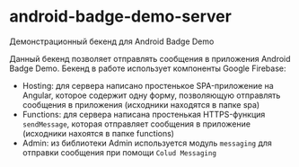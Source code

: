# android-badge-demo-server

Демонстрационный бекенд для Android Badge Demo

Данный бекенд позволяет отправлять сообщения в приложения Android Badge Demo. Бекенд в работе использует компоненты
Google Firebase:
- Hosting: для сервера написано простенькое SPA-приложение на Angular, которое содержит одну форму, позволяющую
отправлять сообщения в приложения (исходники находятся в папке spa)
- Functions: для сервера написана простенькая HTTPS-функция `sendMessage`, которая отправляет сообщения в приложение
(исходники нахоятся в папке functions)
- Admin: из библиотеки Admin используется модуль `messaging` для отправки сообщения при помощи `Colud Messaging`
